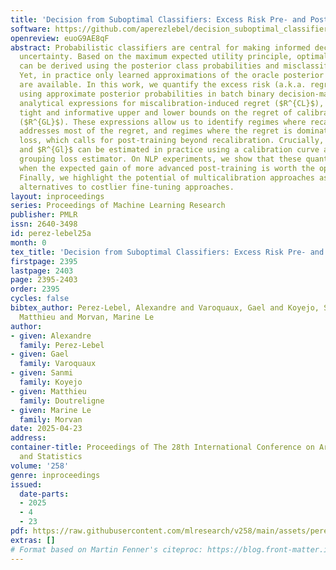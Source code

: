 ```yaml
---
title: 'Decision from Suboptimal Classifiers: Excess Risk Pre- and Post-Calibration'
software: https://github.com/aperezlebel/decision_suboptimal_classifiers
openreview: euoG9AE8qF
abstract: Probabilistic classifiers are central for making informed decisions under
  uncertainty. Based on the maximum expected utility principle, optimal decision rules
  can be derived using the posterior class probabilities and misclassification costs.
  Yet, in practice only learned approximations of the oracle posterior probabilities
  are available. In this work, we quantify the excess risk (a.k.a. regret) incurred
  using approximate posterior probabilities in batch binary decision-making. We provide
  analytical expressions for miscalibration-induced regret ($R^{CL}$), as well as
  tight and informative upper and lower bounds on the regret of calibrated classifiers
  ($R^{GL}$). These expressions allow us to identify regimes where recalibration alone
  addresses most of the regret, and regimes where the regret is dominated by the grouping
  loss, which calls for post-training beyond recalibration. Crucially, both $R^{CL}$
  and $R^{Gl}$ can be estimated in practice using a calibration curve and a recent
  grouping loss estimator. On NLP experiments, we show that these quantities identify
  when the expected gain of more advanced post-training is worth the operational cost.
  Finally, we highlight the potential of multicalibration approaches as efficient
  alternatives to costlier fine-tuning approaches.
layout: inproceedings
series: Proceedings of Machine Learning Research
publisher: PMLR
issn: 2640-3498
id: perez-lebel25a
month: 0
tex_title: 'Decision from Suboptimal Classifiers: Excess Risk Pre- and Post-Calibration'
firstpage: 2395
lastpage: 2403
page: 2395-2403
order: 2395
cycles: false
bibtex_author: Perez-Lebel, Alexandre and Varoquaux, Gael and Koyejo, Sanmi and Doutreligne,
  Matthieu and Morvan, Marine Le
author:
- given: Alexandre
  family: Perez-Lebel
- given: Gael
  family: Varoquaux
- given: Sanmi
  family: Koyejo
- given: Matthieu
  family: Doutreligne
- given: Marine Le
  family: Morvan
date: 2025-04-23
address:
container-title: Proceedings of The 28th International Conference on Artificial Intelligence
  and Statistics
volume: '258'
genre: inproceedings
issued:
  date-parts:
  - 2025
  - 4
  - 23
pdf: https://raw.githubusercontent.com/mlresearch/v258/main/assets/perez-lebel25a/perez-lebel25a.pdf
extras: []
# Format based on Martin Fenner's citeproc: https://blog.front-matter.io/posts/citeproc-yaml-for-bibliographies/
---
```

